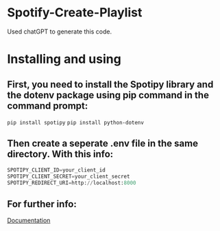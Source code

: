 # Spotify-Create-Playlist
Used chatGPT to generate this code.

# Installing and using
## First, you need to install the Spotipy library and the dotenv package using pip command in the command prompt:
`pip install spotipy`
`pip install python-dotenv`
## Then create a seperate .env file in the same directory. With this info:
``` Python
SPOTIPY_CLIENT_ID=your_client_id
SPOTIPY_CLIENT_SECRET=your_client_secret
SPOTIPY_REDIRECT_URI=http://localhost:8000
```
## For further info:
[Documentation](https://developer.spotify.com/)